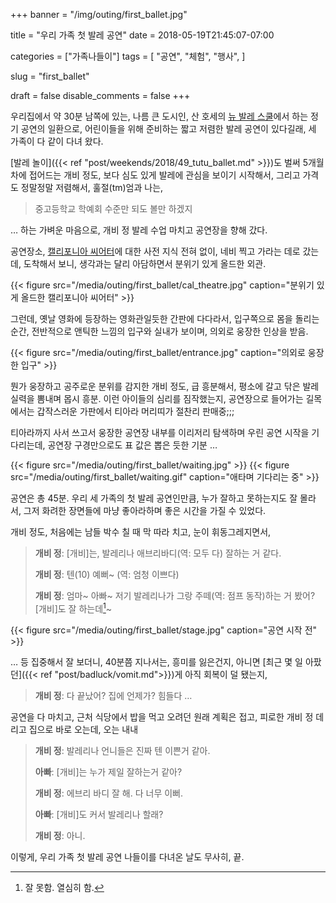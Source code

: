 +++
banner = "/img/outing/first_ballet.jpg"

title = "우리 가족 첫 발레 공연"
date = 2018-05-19T21:45:07-07:00

categories = ["가족나들이"]
tags = [
    "공연",
    "체험",
    "행사",
]

slug = "first_ballet"

draft = false
disable_comments = false
+++

우리집에서 약 30분 남쪽에 있는, 나름 큰 도시인, 산 호세의 [뉴 발레
스쿨](http://www.newballetschool.org/)에서 하는 정기 공연의 일환으로,
어린이들을 위해 준비하는 짧고 저렴한 발레 공연이 있다길래, 세 가족이 다 같이
다녀 왔다.

<!--more-->

[발레 놀이]({{< ref "post/weekends/2018/49_tutu_ballet.md" >}})도 벌써 5개월
차에 접어드는 개비 정도, 보다 심도 있게 발레에 관심을 보이기 시작해서,
그리고 가격도 정말정말 저렴해서, 훌절(tm)엄과 나는,

> 중고등학교 학예회 수준만 되도 볼만 하겠지

… 하는 가벼운 마음으로, 개비 정 발레 수업 마치고 공연장을 향해 갔다.

공연장소, [캘리포니아
씨어터](https://sanjosetheaters.org/theaters/california-theatre/)에 대한
사전 지식 전혀 없이, 네비 찍고 가라는 데로 갔는데, 도착해서 보니, 생각과는
달리 아담하면서 분위기 있게 올드한 외관.

{{< figure src="/media/outing/first_ballet/cal_theatre.jpg"
  caption="분위기 있게 올드한 캘리포니아 씨어터" >}}

그런데, 옛날 영화에 등장하는 영화관일듯한 간판에 다다라서, 입구쪽으로 몸을
돌리는 순간, 전반적으로 앤틱한 느낌의 입구와 실내가 보이며, 의외로 웅장한
인상을 받음.

{{< figure src="/media/outing/first_ballet/entrance.jpg"
  caption="의외로 웅장한 입구" >}}

뭔가 웅장하고 공주로운 분위를 감지한 개비 정도, 급 흥분해서, 평소에 갈고
닦은 발레 실력을 뽐내며 몹시 흥분.
이런 아이들의 심리를 짐작했는지, 공연장으로 들어가는 길목에서는 갑작스러운
가판에서 티아라 머리띠가 절찬리 판매중;;;

티아라까지 사서 쓰고서 웅장한 공연장 내부를 이리저리 탐색하며 우린 공연
시작을 기다리는데, 공연장 구경만으로도 표 값은 뽑은 듯한 기분 …

{{< figure src="/media/outing/first_ballet/waiting.jpg" >}}
{{< figure src="/media/outing/first_ballet/waiting.gif"
  caption="애타며 기다리는 중" >}}

공연은 총 45분. 우리 세 가족의 첫 발레 공연인만큼, 누가 잘하고 못하는지도
잘 몰라서, 그저 화려한 장면들에 마냥 좋아라하며 좋은 시간을 가질 수 있었다.

개비 정도, 처음에는 남들 박수 칠 때 막 따라 치고, 눈이 휘동그레지면서,

> **개비 정**: [개비]는, 발레리나 애브리바디(역: 모두 다) 잘하는 거 같다.
>
> **개비 정**: 텐(10) 예뻐~ (역: 엄청 이쁘다)
>
> **개비 정**: 엄마~ 아빠~ 저기 발레리나가 그랑
> 주떼(역: 점프 동작)하는 거 봤어? [개비]도 잘 하는데[^1]~

[^1]: 잘 못함. 열심히 함.

{{< figure src="/media/outing/first_ballet/stage.jpg"
  caption="공연 시작 전" >}}

… 등 집중해서 잘 보더니, 40분쯤 지나서는, 흥미를 잃은건지, 아니면
[최근 몇 일 아팠던]({{< ref "post/badluck/vomit.md">}})게 아직 회복이
덜 됐는지,

> **개비 정**: 다 끝났어? 집에 언제가? 힘들다 …

공연을 다 마치고, 근처 식당에서 밥을 먹고 오려던 원래 계획은 접고, 피로한
개비 정 데리고 집으로 바로 오는데, 오는 내내

> **개비 정**: 발레리나 언니들은 진짜 텐 이쁜거 같아.
>
> **아빠**: [개비]는 누가 제일 잘하는거 같아?
>
> **개비 정**: 에브리 바디 잘 해. 다 너무 이뻐.
>
> **아빠**: [개비]도 커서 발레리나 할래?
>
> **개비 정**: 아니.


이렇게, 우리 가족 첫 발레 공연 나들이를 다녀온 날도 무사히, 끝.


